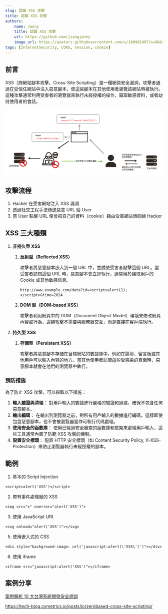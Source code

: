```yaml
---
slug: 認識 XSS 攻擊
title: 認識 XSS 攻擊
authors:
    name: Janny
    title: 認識 XSS 攻擊
    url: https://github.com/jiangjanny
    image_url: https://avatars.githubusercontent.com/u/109901097?s=96&v=4
tags: [InternetSecurity, CORS, session, cookie]
---
```


## 前言

XSS（跨網站腳本攻擊，Cross-Site Scripting）是一種網頁安全漏洞，攻擊者通過在受信任網站中注入惡意腳本，使這些腳本在其他使用者瀏覽該網站時被執行。這種攻擊通常利用受害者的瀏覽器來執行未經授權的操作，竊取敏感資料，或者劫持使用者的會話。

![alt text](image-8.png)

## 攻擊流程

1. Hacker 在受害網站注入 XSS 漏洞
2. 透過社交工程手法傳送惡意 URL 給 User
3. 當 User 點擊 URL 便會把自己的資料（cookie）藉由受害網站傳回給 Hacker

## XSS 三大種類

1. **非持久型 XSS**

    1. **反射型（Reflected XSS）**

        攻擊者將惡意腳本嵌入到一個 URL 中，並誘使受害者點擊這個 URL。當受害者訪問這個 URL 時，惡意腳本會立即執行，通常用於竊取用戶的 Cookie 或其他敏感信息。

        ```code
        http://www.example.com/data?id=<script>alert(1);</script>&time=2024
        ```

    2. **DOM 型（DOM-based XSS）**

        攻擊者利用網頁中的 DOM（Document Object Model）環境來修改網頁內容或行為，這類攻擊不需要與服務器交互，而是直接在客戶端執行。

2. **持久型 XSS**

    1. **存儲型（Persistent XSS）**

        攻擊者將惡意腳本存儲在目標網站的數據庫中，例如在論壇、留言板或其他用戶可以輸入內容的地方。當其他使用者訪問這些受感染的頁面時，惡意腳本就會在他們的瀏覽器中執行。

### 預防措施

為了防止 XSS 攻擊，可以採取以下措施：

1. **輸入驗證與清理**：
   對用戶輸入的數據進行嚴格的驗證和過濾，確保不包含任何惡意腳本。
2. **輸出編碼**：
   在輸出到瀏覽器之前，對所有用戶輸入的數據進行編碼，這樣即使包含惡意腳本，也不會被瀏覽器當作可執行代碼處理。
3. **使用安全的函數庫**：
   使用已經過安全審查的函數庫和框架來處理用戶輸入，這些工具通常內置了防範 XSS 攻擊的機制。
4. **設置安全標頭**：
   配置 HTTP 安全標頭（如 Content Security Policy, X-XSS-Protection）來防止瀏覽器執行未經授權的腳本。

## 範例

1. 基本的 Script Injection

```code
<script>alert('XSS')</script>
```

2. 帶有事件處理器的 XSS

```code
<img src="x" onerror="alert('XSS')">
```

3. 使用 JavaScript URI

```code
<svg onload="alert('XSS')"></svg>
```

5. 使用嵌入式的 CSS

```code
<div style="background-image: url('javascript:alert(\'XSS\')')"></div>

```

6. 使用 iframe

```code
<iframe src="javascript:alert('XSS')"></iframe>
```

## 案例分享

[案例解析 10 大台灣系統開發安全謬誤](https://www.informationsecurity.com.tw/article/article_detail.aspx?aid=7810)

https://tech-blog.cymetrics.io/posts/jo/zerobased-cross-site-scripting/
